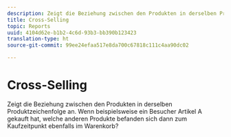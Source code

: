 ```yaml
---
description: Zeigt die Beziehung zwischen den Produkten in derselben Produktzeichenfolge an. Wenn beispielsweise ein Besucher Artikel A gekauft hat, welche anderen Produkte befanden sich dann zum Kaufzeitpunkt ebenfalls im Warenkorb?
title: Cross-Selling
topic: Reports
uuid: 4104d62e-b1b2-4c6d-93b3-bb390b123423
translation-type: ht
source-git-commit: 99ee24efaa517e8da700c67818c111c4aa90dc02

---
```



# Cross-Selling

Zeigt die Beziehung zwischen den Produkten in derselben Produktzeichenfolge an. Wenn beispielsweise ein Besucher Artikel A gekauft hat, welche anderen Produkte befanden sich dann zum Kaufzeitpunkt ebenfalls im Warenkorb?


